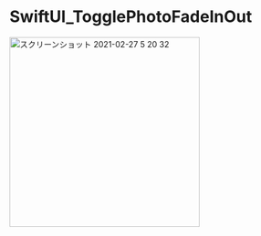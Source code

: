 # SwiftUI_TogglePhotoFadeInOut

<img width="333" alt="スクリーンショット 2021-02-27 5 20 32" src="https://user-images.githubusercontent.com/9380171/109350838-8d504e80-78bb-11eb-9927-fe8fef857294.png">
